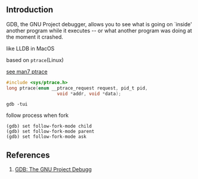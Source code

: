 ## Introduction

GDB, the GNU Project debugger, allows you to see what is going on `inside' another program while it executes -- or what another program was doing at the moment it crashed.


like LLDB in MacOS


based on `ptrace`(Linux)

[see man7 ptrace](https://man7.org/linux/man-pages/man2/ptrace.2.html)



```c
#include <sys/ptrace.h>
long ptrace(enum __ptrace_request request, pid_t pid,
                   void *addr, void *data);
```


```shell
gdb -tui
```

follow process when fork
```shell
(gdb) set follow-fork-mode child 
(gdb) set follow-fork-mode parent 
(gdb) set follow-fork-mode ask 
```



## References

1. [GDB: The GNU Project Debugg](http://www.sourceware.org/gdb/)


